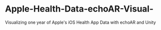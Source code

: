 # Apple-Health-Data-echoAR-Visual-
Visualizing one year of Apple's iOS Health App Data with echoAR and Unity
